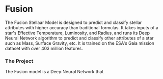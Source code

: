 # Fusion
The Fusion Stellaar Model is designed to predict and classify
stellar attributes with higher accuracy than traditional formulas. 
It takes inputs of a star's Effective Temperature, Luminosity, and 
Radius, and runs its Deep Neural Network algorithm to predict and 
classify other attributes of a star such as Mass, Surface Gravity, 
etc. It is trained on the ESA's Gaia mission dataset with over 403 
million features.  

### The Project
The Fusion model is a Deep Neural Network that 
